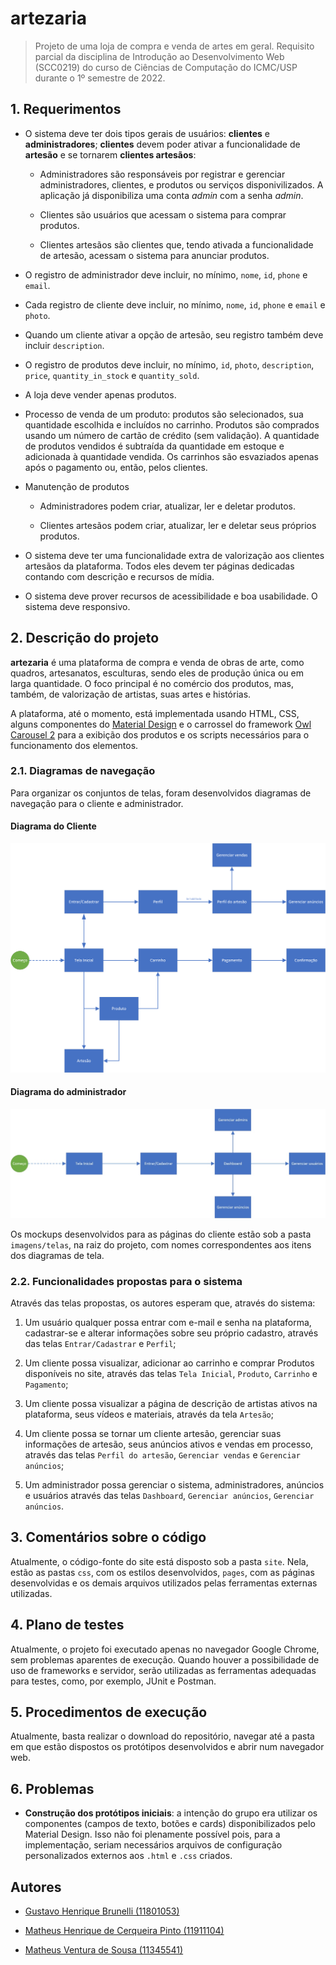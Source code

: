 # artezaria

> Projeto de uma loja de compra e venda de artes em geral. Requisito parcial da disciplina de Introdução ao Desenvolvimento Web (SCC0219) do curso de Ciências de Computação do ICMC/USP durante o 1º semestre de 2022.

## 1. Requerimentos

* O sistema deve ter dois tipos gerais de usuários: **clientes** e **administradores**; **clientes** devem poder ativar a funcionalidade de **artesão** e se tornarem **clientes artesãos**:
  
  * Administradores são responsáveis por registrar e gerenciar administradores, clientes, e produtos ou serviços disponivilizados. A aplicação já disponibiliza uma conta *admin* com a senha *admin*.
  
  * Clientes são usuários que acessam o sistema para comprar produtos.

  * Clientes artesãos são clientes que, tendo ativada a funcionalidade de artesão, acessam o sistema para anunciar produtos.

* O registro de administrador deve incluir, no mínimo, `nome`, `id`, `phone` e `email`.

* Cada registro de cliente deve incluir, no mínimo, `nome`, `id`, `phone` e `email` e `photo`.

* Quando um cliente ativar a opção de artesão, seu registro também deve incluir `description`.

* O registro de produtos deve incluir, no mínimo, `id`, `photo`, `description`, `price`, `quantity_in_stock` e `quantity_sold`.

* A loja deve vender apenas produtos.

* Processo de venda de um produto: produtos são selecionados, sua quantidade escolhida e incluídos no carrinho. Produtos são comprados usando um número de cartão de crédito (sem validação). A quantidade de produtos vendidos é subtraída da quantidade em estoque e adicionada à quantidade vendida. Os carrinhos são esvaziados apenas após o pagamento ou, então, pelos clientes.

* Manutenção de produtos
  
  * Administradores podem criar, atualizar, ler e deletar produtos.

  * Clientes artesãos podem criar, atualizar, ler e deletar seus próprios produtos.

* O sistema deve ter uma funcionalidade extra de valorização aos clientes artesãos da plataforma. Todos eles devem ter páginas dedicadas contando com descrição e recursos de mídia.

* O sistema deve prover recursos de acessibilidade e boa usabilidade. O sistema deve responsivo.

## 2. Descrição do projeto

**artezaria** é uma plataforma de compra e venda de obras de arte, como quadros, artesanatos, esculturas, sendo eles de produção única ou em larga quantidade. O foco principal é no comércio dos produtos, mas, também, de valorização de artistas, suas artes e histórias.

A plataforma, até o momento, está implementada usando HTML, CSS, alguns componentes do [Material Design](https://material.io/design) e o carrossel do framework [Owl Carousel 2](https://owlcarousel2.github.io/OwlCarousel2/) para a exibição dos produtos e os scripts necessários para o funcionamento dos elementos.

### 2.1. Diagramas de navegação

Para organizar os conjuntos de telas, foram desenvolvidos diagramas de navegação para o cliente e administrador.

#### Diagrama do Cliente

![diagrama_cliente.jpg](imagens/readme/diagrama_cliente.jpg)

#### Diagrama do administrador

![diagrama_admin.jpg](imagens/readme/diagrama_admin.jpg)

Os mockups desenvolvidos para as páginas do cliente estão sob a pasta `imagens/telas`, na raiz do projeto, com nomes correspondentes aos itens dos diagramas de tela.

### 2.2. Funcionalidades propostas para o sistema

Através das telas propostas, os autores esperam que, através do sistema:

1. Um usuário qualquer possa entrar com e-mail e senha na plataforma, cadastrar-se e alterar informações sobre seu próprio cadastro, através das telas `Entrar/Cadastrar` e `Perfil`;

2. Um cliente possa visualizar, adicionar ao carrinho e comprar Produtos disponíveis no site, através das telas `Tela Inicial`, `Produto`, `Carrinho` e `Pagamento`;

3. Um cliente possa visualizar a página de descrição de artistas ativos na plataforma, seus vídeos e materiais, através da tela `Artesão`;

4. Um cliente possa se tornar um cliente artesão, gerenciar suas informações de artesão, seus anúncios ativos e vendas em processo, através das telas `Perfil do artesão`, `Gerenciar vendas` e `Gerenciar anúncios`;

5. Um administrador possa gerenciar o sistema, administradores, anúncios e usuários através das telas `Dashboard`, `Gerenciar anúncios`, `Gerenciar anúncios`.

## 3. Comentários sobre o código

Atualmente, o código-fonte do site está disposto sob a pasta `site`. Nela, estão as pastas `css`, com os estilos desenvolvidos, `pages`, com as páginas desenvolvidas e os demais arquivos utilizados pelas ferramentas externas utilizadas.

## 4. Plano de testes

Atualmente, o projeto foi executado apenas no navegador Google Chrome, sem problemas aparentes de execução. Quando houver a possibilidade de uso de frameworks e servidor, serão utilizadas as ferramentas adequadas para testes, como, por exemplo, JUnit e Postman.

## 5. Procedimentos de execução

Atualmente, basta realizar o download do repositório, navegar até a pasta em que estão dispostos os protótipos desenvolvidos e abrir num navegador web.

## 6. Problemas

* **Construção dos protótipos iniciais**: a intenção do grupo era utilizar os componentes (campos de texto, botões e cards) disponibilizados pelo Material Design. Isso não foi plenamente possível pois, para a implementação, seriam necessários arquivos de configuração personalizados externos aos `.html` e `.css` criados.

## Autores

* [Gustavo Henrique Brunelli (11801053)](https://github.com/gbrunelli)

* [Matheus Henrique de Cerqueira Pinto (11911104)](https://github.com/cerqueiramatheus)

* [Matheus Ventura de Sousa (11345541)](https://github.com/matheus-sousa007)
